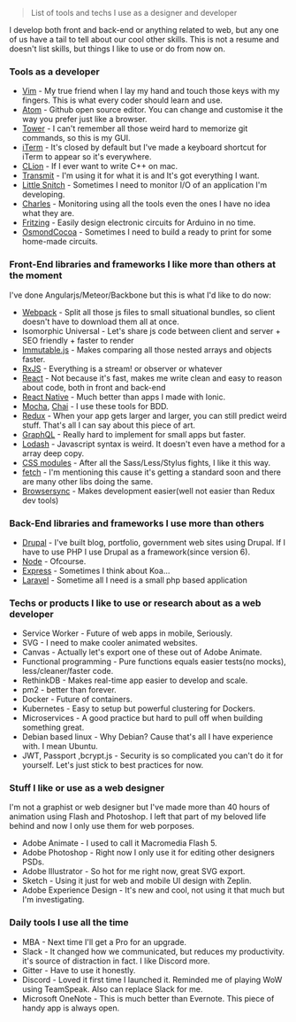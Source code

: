 > List of tools and techs I use as a designer and developer

I develop both front and back-end or anything related to web, but any one of us have a tail to tell about our cool other skills. This is not a resume and doesn't list skills, but things I like to use or do from now on.


### Tools as a developer
- [Vim](https://github.com/vim/vim) - My true friend when I lay my hand and touch those keys with my fingers. This is what every coder should learn and use.
- [Atom](https://atom.io) - Github open source editor. You can change and customise it the way you prefer just like a browser.
- [Tower](https://www.git-tower.com) - I can't remember all those weird hard to memorize git commands, so this is my GUI.
- [iTerm](https://www.iterm2.com) - It's closed by default but I've made a keyboard shortcut for iTerm to appear so it's everywhere.
- [CLion](https://www.jetbrains.com/clion) - If I ever want to write C++ on mac.
- [Transmit](https://panic.com/transmit/) - I'm using it for what it is and It's got everything I want.
- [Little Snitch](https://www.obdev.at/products/littlesnitch) - Sometimes I need to monitor I/O of an application I'm developing.
- [Charles](https://www.charlesproxy.com/) - Monitoring using all the tools even the ones I have no idea what they are.
- [Fritzing](fritzing.org/) - Easily design electronic circuits for Arduino in no time.
- [OsmondCocoa](www.osmondpcb.com/) - Sometimes I need to build a ready to print for some home-made circuits.


### Front-End libraries and frameworks I like more than others at the moment
I've done Angularjs/Meteor/Backbone but this is what I'd like to do now:
- [Webpack](https://webpack.github.io/) - Split all those js files to small situational bundles, so client doesn't have to download them all at once.
- Isomorphic Universal - Let's share js code between client and server + SEO friendly + faster to render
- [Immutable.js](https://facebook.github.io/immutable-js/) - Makes comparing all those nested arrays and objects faster.
- [RxJS](https://github.com/Reactive-Extensions/RxJS) - Everything is a stream! or observer or whatever
- [React](https://facebook.github.io/react/) - Not because it's fast, makes me write clean and easy to reason about code, both in front and back-end
- [React Native](https://facebook.github.io/react-native/) - Much better than apps I made with Ionic.
- [Mocha](https://mochajs.org), [Chai](chaijs.com/) - I use these tools for BDD.
- [Redux](https://github.com/reactjs/redux) - When your app gets larger and larger, you can still predict weird stuff. That's all I can say about this piece of art.
- [GraphQL](https://facebook.github.io/graphql) - Really hard to implement for small apps but faster.
- [Lodash](https://lodash.com/) - Javascript syntax is weird. It doesn't even have a method for a array deep copy.
- [CSS modules](https://github.com/css-modules/css-modules) - After all the Sass/Less/Stylus fights, I like it this way.
- [fetch](https://github.com/matthew-andrews/isomorphic-fetch) - I'm mentioning this cause it's getting a standard soon and there are many other libs doing the same.
- [Browsersync](https://www.browsersync.io) - Makes development easier(well not easier than Redux dev tools)


### Back-End libraries and frameworks I use more than others
- [Drupal](https://drupal.org) - I've built blog, portfolio, government web sites using Drupal. If I have to use PHP I use Drupal as a framework(since version 6).
- [Node](https://nodejs.org) - Ofcourse.
- [Express](expressjs.com/) - Sometimes I think about Koa...
- [Laravel](https://laravel.com/) - Sometime all I need is a small php based application


### Techs or products I like to use or research about as a web developer
- Service Worker - Future of web apps in mobile, Seriously.
- SVG - I need to make cooler animated websites.
- Canvas - Actually let's export one of these out of Adobe Animate.
- Functional programming - Pure functions equals easier tests(no mocks), less/cleaner/faster code.
- RethinkDB - Makes real-time app easier to develop and scale.
- pm2 - better than forever.
- Docker - Future of containers.
- Kubernetes - Easy to setup but powerful clustering for Dockers.
- Microservices - A good practice but hard to pull off when building something great.
- Debian based linux - Why Debian? Cause that's all I have experience with. I mean Ubuntu.
- JWT, Passport ,bcrypt.js - Security is so complicated you can't do it for yourself. Let's just stick to best practices for now.


### Stuff I like or use as a web designer
I'm not a graphist or web designer but I've made more than 40 hours of animation using Flash and Photoshop. I left that part of my beloved life behind and now I only use them for web porposes.
- Adobe Animate - I used to call it Macromedia Flash 5.
- Adobe Photoshop - Right now I only use it for editing other designers PSDs.
- Adobe Illustrator - So hot for me right now, great SVG export.
- Sketch - Using it just for web and mobile UI design with Zeplin.
- Adobe Experience Design - It's new and cool, not using it that much but I'm investigating.


### Daily tools I use all the time
- MBA - Next time I'll get a Pro for an upgrade.
- Slack - It changed how we communicated, but reduces my productivity. it's source of distraction in fact. I like Discord more.
- Gitter - Have to use it honestly.
- Discord - Loved it first time I launched it. Reminded me of playing WoW using TeamSpeak. Also can replace Slack for me.
- Microsoft OneNote - This is much better than Evernote. This piece of handy app is always open.
